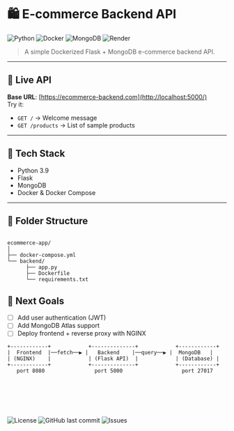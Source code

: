 

# 🛍️ E-commerce Backend API

![Python](https://img.shields.io/badge/python-3.9-blue.svg)
![Docker](https://img.shields.io/badge/docker-ready-blue)
![MongoDB](https://img.shields.io/badge/database-mongodb-brightgreen)
![Render](https://img.shields.io/badge/deployed%20on-Render-purple)

> A simple Dockerized Flask + MongoDB e-commerce backend API.

---

## 🚀 Live API

**Base URL**: [https://ecommerce-backend.com](http://localhost:5000/)  
Try it:
- `GET /` → Welcome message
- `GET /products` → List of sample products

---

## 🧱 Tech Stack

- Python 3.9
- Flask
- MongoDB
- Docker & Docker Compose
---

## 📁 Folder Structure

```

ecommerce-app/
│
├── docker-compose.yml
└── backend/
      ├── app.py
      ├── Dockerfile
      └── requirements.txt

````

## 🏁 Next Goals

* [ ] Add user authentication (JWT)
* [ ] Add MongoDB Atlas support
* [ ] Deploy frontend + reverse proxy with NGINX

```
+------------+            +--------------+            +------------+
|  Frontend  |──fetch──▶︎ |   Backend    |──query──▶︎ |  MongoDB   |
| (NGINX)    |            | (Flask API)  |            | (Database) |
+------------+            +--------------+            +------------+
   port 8080                port 5000                   port 27017







 ```
  ![License](https://img.shields.io/github/license/Lavanyajc/ecommerce-app.svg)
  ![GitHub last commit](https://img.shields.io/github/last-commit/Lavanyajc/ecommerce-app)
  ![Issues](https://img.shields.io/github/issues/Lavanyajc/ecommerce-app)


